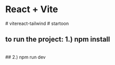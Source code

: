 # React + Vite

#   v i t e r e a c t - t a i l w i n d 
 
 #   s t a r t o o n 
<br/>
## to run the project: 1.) npm install
<br/>
## 2.) npm run dev
 
 
